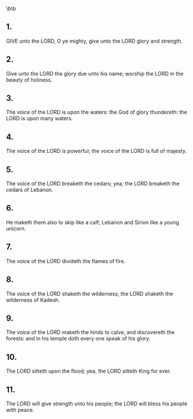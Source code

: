 \b\b
## 1.
GIVE unto the LORD, O ye mighty, give unto the LORD glory and strength.
## 2.
Give unto the LORD the glory due unto his name; worship the LORD in the beauty of holiness.
## 3.
The voice of the LORD is upon the waters: the God of glory thundereth: the LORD is upon many waters.
## 4.
The voice of the LORD is powerful; the voice of the LORD is full of majesty.
## 5.
The voice of the LORD breaketh the cedars; yea, the LORD breaketh the cedars of Lebanon.
## 6.
He maketh them also to skip like a calf; Lebanon and Sirion like a young unicorn.
## 7.
The voice of the LORD divideth the flames of fire.
## 8.
The voice of the LORD shaketh the wilderness; the LORD shaketh the wilderness of Kadesh.
## 9.
The voice of the LORD maketh the hinds to calve, and discovereth the forests: and in his temple doth every one speak of his glory.
## 10.
The LORD sitteth upon the flood; yea, the LORD sitteth King for ever.
## 11.
The LORD will give strength unto his people; the LORD will bless his people with peace.
